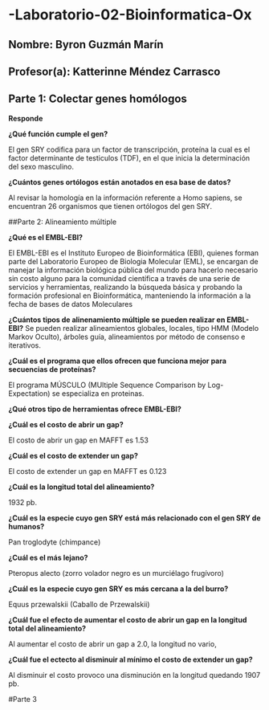 # -Laboratorio-02-Bioinformatica-Ox

## Nombre: Byron Guzmán Marín

## Profesor(a): Katterinne Méndez Carrasco

## Parte 1: Colectar genes homólogos

__Responde__

__¿Qué función cumple el gen?__

El gen SRY codifica para un factor  de transcripción, proteína la cual es el factor determinante de testiculos (TDF), en el que inicia la determinación del sexo masculino.

__¿Cuántos genes ortólogos están anotados en esa base de datos?__

Al revisar la homología en la información referente a Homo sapiens, se encuentran 26 organismos que tienen ortólogos del gen SRY.

##Parte 2: Alineamiento múltiple

__¿Qué es el EMBL-EBI?__

El EMBL-EBI es el Instituto Europeo de Bioinformática (EBI), quienes forman parte del Laboratorio Europeo de Biologia Molecular (EML), se encargan de manejar la información  biológica pública del mundo para hacerlo necesario sin costo alguno para la comunidad científica a través de una serie de servicios y herramientas, realizando la búsqueda básica y probando la formación profesional en Bioinformática, manteniendo la información a la fecha de bases de datos Moleculares

__¿Cuántos  tipos de alinenamiento múltiple se pueden realizar en EMBL-EBI?__
Se pueden realizar alineamientos globales, locales, tipo HMM (Modelo Markov Oculto), árboles guía, alineamientos por método de consenso e iterativos.

__¿Cuál es el programa que ellos ofrecen que funciona mejor para secuencias de proteínas?__

El programa MÚSCULO (MUltiple Sequence Comparison by Log-Expectation) se especializa en proteinas.

__¿Qué otros tipo de herramientas ofrece EMBL-EBI?__

__¿Cuál es el costo de abrir un gap?__

El costo de abrir un gap en MAFFT es 1.53

__¿Cuál es el costo de extender un gap?__

El costo de extender un gap en MAFFT es 0.123 


__¿Cuál es la longitud total del alineamiento?__

1932 pb.

__¿Cuál es la especie cuyo gen SRY está más relacionado con el gen SRY de humanos?__

Pan troglodyte (chimpance)

__¿Cuál es el más lejano?__

Pteropus alecto (zorro volador negro es un murciélago frugívoro)

__¿Cuál es la especie cuyo gen SRY es más cercana a la del burro?__

Equus przewalskii (Caballo de Przewalskii)

__¿Cuál fue el efecto de aumentar el costo de abrir un gap en la longitud total del alineamiento?__
 
 Al aumentar el costo de abrir un gap a 2.0, la longitud no vario,

__¿Cuál fue el ectecto al disminuir al mínimo el costo de extender un gap?__

Al disminuir el costo provoco una disminución en la longitud quedando 1907 pb.

#Parte 3



